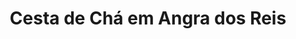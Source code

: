 ---
title: "Cesta de Chá em Angra dos Reis"
description: "Ofereça uma cesta encantadora com chá e outros produtos deliciosos em Angra dos Reis. Ideal para quem ama momentos de relaxamento e sabor."
layout: "home.html"
permalink: "/cesta-de-cha-em-angra-dos-reis/"
---
